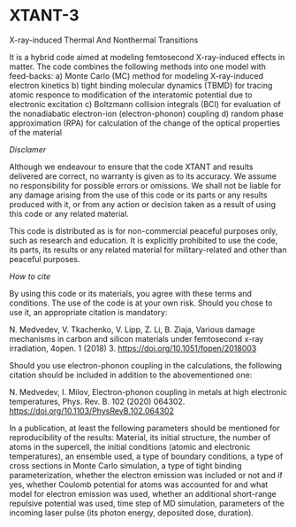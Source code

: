 # XTANT-3
 X-ray-induced Thermal And Nonthermal Transitions
 
It is a hybrid code aimed at modeling femtosecond X-ray-induced effects in matter. The code combines the following methods into one model with feed-backs:
 a) Monte Carlo (MC) method for modeling X-ray-induced electron kinetics
 b) tight binding molecular dynamics (TBMD) for tracing atomic responce to modification of the interatomic potential due to electronic excitation
 c) Boltzmann collision integrals (BCI) for evaluation of the nonadiabatic electron-ion (electron-phonon) coupling
 d) random phase approximation (RPA) for calculation of the change of the optical properties of the material

*Disclamer*

Although we endeavour to ensure that the code XTANT and results delivered are correct, no warranty is given as to its accuracy. We assume no responsibility for possible errors or omissions. We shall not be liable for any damage arising from the use of this code or its parts or any results produced with it, or from any action or decision taken as a result of using this code or any related material.

This code is distributed as is for non-commercial peaceful purposes only, such as research and education. It is explicitly prohibited to use the code, its parts, its results or any related material for military-related and other than peaceful purposes.

*How to cite*

By using this code or its materials, you agree with these terms and conditions. The use of the code is at your own risk. Should you chose to use it, an appropriate citation is mandatory:

N. Medvedev, V. Tkachenko, V. Lipp, Z. Li, B. Ziaja, Various damage mechanisms in carbon and silicon materials under femtosecond x-ray irradiation, 4open. 1 (2018) 3. https://doi.org/10.1051/fopen/2018003

Should you use electron-phonon coupling in the calculations, the following citation should be included in addition to the abovementioned one:

N. Medvedev, I. Milov, Electron-phonon coupling in metals at high electronic temperatures, Phys. Rev. B. 102 (2020) 064302. https://doi.org/10.1103/PhysRevB.102.064302 

In a publication, at least the following parameters should be mentioned for reproducibility of the results:
Material, its initial structure, the number of atoms in the supercell, the initial conditions (atomic and electronic temperatures), an ensemble used, a type of boundary conditions, a type of cross sections in Monte Carlo simulation, a type of tight binding parameterization, whether the electron emission was included or not and if yes, whether Coulomb potential for atoms was accounted for and what model for electron emission was used, whether an additional short-range repulsive potential was used, time step of MD simulation, parameters of the incoming laser pulse (its photon energy, deposited dose, duration).
